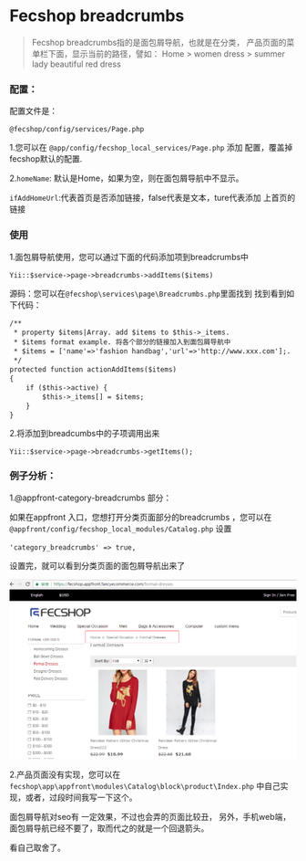 Fecshop breadcrumbs
====================

> Fecshop breadcrumbs指的是面包屑导航，也就是在分类，
> 产品页面的菜单栏下面，显示当前的路径，譬如：
> Home > women dress > summer lady beautiful red dress

### 配置：

配置文件是：

```
@fecshop/config/services/Page.php
```


1.您可以在 `@app/config/fecshop_local_services/Page.php` 添加
配置，覆盖掉fecshop默认的配置.

2.`homeName`: 默认是Home，如果为空，则在面包屑导航中不显示。

`ifAddHomeUrl`:代表首页是否添加链接，false代表是文本，ture代表添加
上首页的链接



### 使用

1.面包屑导航使用，您可以通过下面的代码添加项到breadcrumbs中

```
Yii::$service->page->breadcrumbs->addItems($items)
```


源码：您可以在`@fecshop\services\page\Breadcrumbs.php`里面找到
找到看到如下代码：

```
/**
 * property $items|Array. add $items to $this->_items.
 * $items format example. 将各个部分的链接加入到面包屑导航中
 * $items = ['name'=>'fashion handbag','url'=>'http://www.xxx.com'];.
 */
protected function actionAddItems($items)
{
    if ($this->active) {
        $this->_items[] = $items;
    }
}
```

2.将添加到breadcumbs中的子项调用出来


```
Yii::$service->page->breadcrumbs->getItems();
```


### 例子分析：


1.@appfront-category-breadcrumbs 部分：

如果在appfront 入口，您想打开分类页面部分的breadcrumbs
，您可以在
`@appfront/config/fecshop_local_modules/Catalog.php` 设置

`'category_breadcrumbs' => true,`

设置完，就可以看到分类页面的面包屑导航出来了

![](images/711.png)

2.产品页面没有实现，您可以在
`fecshop\app\appfront\modules\Catalog\block\product\Index.php`
中自己实现，或者，过段时间我写一下这个。


面包屑导航对seo有 一定效果，不过也会弄的页面比较丑，
另外，手机web端，面包屑导航已经不要了，取而代之的就是一个回退箭头。



看自己取舍了。
















